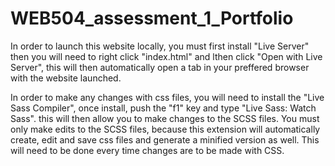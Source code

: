 # WEB504_assessment_1_Portfolio

In order to launch this website locally, you must first install "Live Server"
then you will need to right click "index.html" and lthen click "Open with Live Server",
this will then automatically open a tab in your preffered browser with the website launched.

In order to make any changes with css files, you will need to install the "Live Sass Compiler",
once install, push the "f1" key and type "Live Sass: Watch Sass". this will then allow you to
make changes to the SCSS files. You must only make edits to the SCSS files, because this extension
will automatically create, edit and save css files and generate a minified version as well.
This will need to be done every time changes are to be made with CSS.